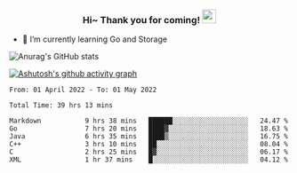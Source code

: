 <h3 align="center">
    Hi~ Thank you for coming!
    <img src="https://media.giphy.com/media/hvRJCLFzcasrR4ia7z/giphy.gif" width="25px">
</h3>

<!--
**pineapple-man/pineapple-man** is a ✨ _special_ ✨ repository because its `README.md` (this file) appears on your GitHub profile.

Here are some ideas to get you started:
- 🔭 I’m currently working on ...
- 🤔 I’m looking for help with ...
- 💬 Ask me about ...
- 📫 How to reach me: ...
- 😄 Pronouns: ...
- ⚡ Fun fact: 
- 👯 I’m looking to collaborate on kubernetes
-->
- 🌱 I’m currently learning Go and Storage


![Anurag's GitHub stats](https://github-readme-stats.vercel.app/api?username=pineapple-man&show_icons=true&theme=radical)


[![Ashutosh's github activity graph](https://activity-graph.herokuapp.com/graph?username=pineapple-man&bg_color=fffff0&color=708090&line=24292e&point=24292e&area=true&hide_border=true)](https://github.com/ashutosh00710/github-readme-activity-graph)

<!--START_SECTION:waka-->

```text
From: 01 April 2022 - To: 01 May 2022

Total Time: 39 hrs 13 mins

Markdown           9 hrs 38 mins   ██████░░░░░░░░░░░░░░░░░░░   24.47 %
Go                 7 hrs 20 mins   ████▓░░░░░░░░░░░░░░░░░░░░   18.63 %
Java               6 hrs 35 mins   ████▒░░░░░░░░░░░░░░░░░░░░   16.75 %
C++                3 hrs 10 mins   ██░░░░░░░░░░░░░░░░░░░░░░░   08.04 %
C                  2 hrs 25 mins   █▓░░░░░░░░░░░░░░░░░░░░░░░   06.17 %
XML                1 hr 37 mins    █░░░░░░░░░░░░░░░░░░░░░░░░   04.12 %
```

<!--END_SECTION:waka-->
